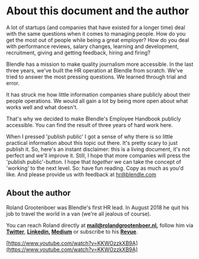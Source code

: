 # About this document and the author

A lot of startups (and companies that have existed for a longer time) deal with the same questions when it comes to managing people. How do you get the most out of people while being a great employer? How do you deal with performance reviews, salary changes, learning and development, recruitment, giving and getting feedback, hiring and firing?

Blendle has a mission to make quality journalism more accessible. In the last three years, we've built the HR operation at Blendle from scratch. We've tried to answer the most pressing questions. We learned through trial and error.

It has struck me how little information companies share publicly about their people operations. We would all gain a lot by being more open about what works well and what doesn't.

That's why we decided to make Blendle's Employee Handbook publicly accessible. You can find the result of three years of hard work here.

When I pressed 'publish public' I got a sense of why there is so little practical information about this topic out there. It's pretty scary to just publish it. So, here's an instant disclaimer: this is a living document, it's not perfect and we'll improve it. Still, I hope that more companies will press the 'publish public'-button. I hope that *together* we can take the concept of 'working' to the next level. So: have fun reading. Copy as much as you'd like. And please provide us with feedback at hr@blendle.com

## About the author

Roland Grootenboer was Blendle's first HR lead. In August 2018 he quit his job to travel the world in a van (we're all jealous of course). 

You can reach Roland directly at **mail@rolandgrootenboer.nl,** follow him via [**Twitter**](https://twitter.com/rmgrootenboer), **[Linkedin,](https://www.linkedin.com/in/rolandgrootenboer/) [Medium](https://medium.com/@rologrootenboer)** or subscribe to his **[Revue](https://www.getrevue.co/profile/rolandgrootenboer)**.

[https://www.youtube.com/watch?v=KKWOzzkXB9A](https://www.youtube.com/watch?v=KKWOzzkXB9A)